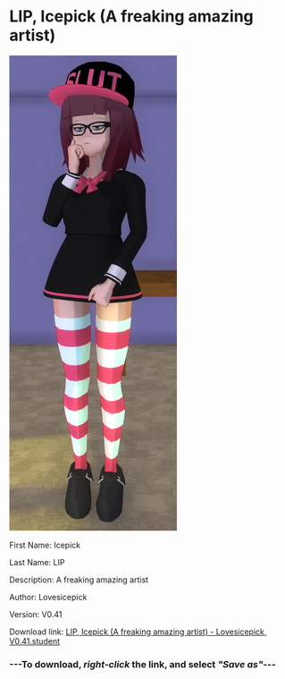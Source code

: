 # LIP, Icepick (A freaking amazing artist)

<img src = "https://raw.githubusercontent.com/Arbiter1223/Daigaku-Gurashi-Custom-Students/master/Students/Files/LIP%2C%20Icepick%20(A%20freaking%20amazing%20artist).png">

First Name: Icepick

Last Name: LIP

Description: A freaking amazing artist

Author: Lovesicepick

Version: V0.41

Download link: <a href="https://raw.githubusercontent.com/Arbiter1223/Daigaku-Gurashi-Custom-Students/master/Students/Files/LIP%2C%20Icepick%20(A%20freaking%20amazing%20artist)%20-%20Lovesicepick%2C%20V0.41.student">LIP, Icepick (A freaking amazing artist) - Lovesicepick, V0.41.student</a>

### ---**To download, _right-click_ the link, and select _"Save as"_**---
